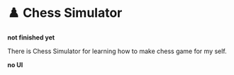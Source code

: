 # ♟️ Chess Simulator

**not finished yet**

<p>There is Chess Simulator for learning how to make chess game for my self.</p>

**no UI**
